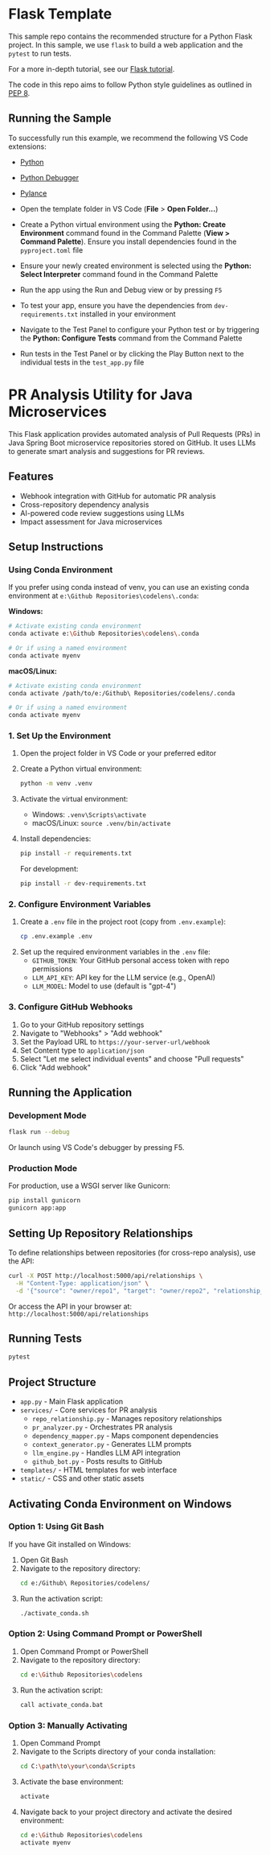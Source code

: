 # Flask Template

This sample repo contains the recommended structure for a Python Flask project. In this sample, we use `flask` to build a web application and the `pytest` to run tests.

 For a more in-depth tutorial, see our [Flask tutorial](https://code.visualstudio.com/docs/python/tutorial-flask).

 The code in this repo aims to follow Python style guidelines as outlined in [PEP 8](https://peps.python.org/pep-0008/).

## Running the Sample

To successfully run this example, we recommend the following VS Code extensions:

- [Python](https://marketplace.visualstudio.com/items?itemName=ms-python.python)
- [Python Debugger](https://marketplace.visualstudio.com/items?itemName=ms-python.debugpy)
- [Pylance](https://marketplace.visualstudio.com/items?itemName=ms-python.vscode-pylance) 

- Open the template folder in VS Code (**File** > **Open Folder...**)
- Create a Python virtual environment using the **Python: Create Environment** command found in the Command Palette (**View > Command Palette**). Ensure you install dependencies found in the `pyproject.toml` file
- Ensure your newly created environment is selected using the **Python: Select Interpreter** command found in the Command Palette
- Run the app using the Run and Debug view or by pressing `F5`
- To test your app, ensure you have the dependencies from `dev-requirements.txt` installed in your environment
- Navigate to the Test Panel to configure your Python test or by triggering the **Python: Configure Tests** command from the Command Palette
- Run tests in the Test Panel or by clicking the Play Button next to the individual tests in the `test_app.py` file

# PR Analysis Utility for Java Microservices

This Flask application provides automated analysis of Pull Requests (PRs) in Java Spring Boot microservice repositories stored on GitHub. It uses LLMs to generate smart analysis and suggestions for PR reviews.

## Features

- Webhook integration with GitHub for automatic PR analysis
- Cross-repository dependency analysis
- AI-powered code review suggestions using LLMs
- Impact assessment for Java microservices

## Setup Instructions

### Using Conda Environment

If you prefer using conda instead of venv, you can use an existing conda environment at `e:\Github Repositories\codelens\.conda`:

**Windows:**
```bash
# Activate existing conda environment
conda activate e:\Github Repositories\codelens\.conda

# Or if using a named environment
conda activate myenv
```

**macOS/Linux:**
```bash
# Activate existing conda environment
conda activate /path/to/e:/Github\ Repositories/codelens/.conda

# Or if using a named environment
conda activate myenv
```

### 1. Set Up the Environment

1. Open the project folder in VS Code or your preferred editor
2. Create a Python virtual environment:
   ```bash
   python -m venv .venv
   ```
3. Activate the virtual environment:
   - Windows: `.venv\Scripts\activate`
   - macOS/Linux: `source .venv/bin/activate`
4. Install dependencies:
   ```bash
   pip install -r requirements.txt
   ```
   
   For development:
   ```bash
   pip install -r dev-requirements.txt
   ```

### 2. Configure Environment Variables

1. Create a `.env` file in the project root (copy from `.env.example`):
   ```bash
   cp .env.example .env
   ```
2. Set up the required environment variables in the `.env` file:
   - `GITHUB_TOKEN`: Your GitHub personal access token with repo permissions
   - `LLM_API_KEY`: API key for the LLM service (e.g., OpenAI)
   - `LLM_MODEL`: Model to use (default is "gpt-4")

### 3. Configure GitHub Webhooks

1. Go to your GitHub repository settings
2. Navigate to "Webhooks" > "Add webhook"
3. Set the Payload URL to `https://your-server-url/webhook`
4. Set Content type to `application/json`
5. Select "Let me select individual events" and choose "Pull requests"
6. Click "Add webhook"

## Running the Application

### Development Mode

```bash
flask run --debug
```

Or launch using VS Code's debugger by pressing F5.

### Production Mode

For production, use a WSGI server like Gunicorn:

```bash
pip install gunicorn
gunicorn app:app
```

## Setting Up Repository Relationships

To define relationships between repositories (for cross-repo analysis), use the API:

```bash
curl -X POST http://localhost:5000/api/relationships \
  -H "Content-Type: application/json" \
  -d '{"source": "owner/repo1", "target": "owner/repo2", "relationship_type": "depends-on"}'
```

Or access the API in your browser at: `http://localhost:5000/api/relationships`

## Running Tests

```bash
pytest
```

## Project Structure

- `app.py` - Main Flask application
- `services/` - Core services for PR analysis
  - `repo_relationship.py` - Manages repository relationships
  - `pr_analyzer.py` - Orchestrates PR analysis
  - `dependency_mapper.py` - Maps component dependencies
  - `context_generator.py` - Generates LLM prompts
  - `llm_engine.py` - Handles LLM API integration
  - `github_bot.py` - Posts results to GitHub
- `templates/` - HTML templates for web interface
- `static/` - CSS and other static assets

## Activating Conda Environment on Windows

### Option 1: Using Git Bash
If you have Git installed on Windows:
1. Open Git Bash
2. Navigate to the repository directory:
   ```bash
   cd e:/Github\ Repositories/codelens/
   ```
3. Run the activation script:
   ```bash
   ./activate_conda.sh
   ```

### Option 2: Using Command Prompt or PowerShell

1. Open Command Prompt or PowerShell
2. Navigate to the repository directory:
   ```bash
   cd e:\Github Repositories\codelens
   ```
3. Run the activation script:
   ```bash
   call activate_conda.bat
   ```

### Option 3: Manually Activating

1. Open Command Prompt
2. Navigate to the Scripts directory of your conda installation:
   ```bash
   cd C:\path\to\your\conda\Scripts
   ```
3. Activate the base environment:
   ```bash
   activate
   ```
4. Navigate back to your project directory and activate the desired environment:
   ```bash
   cd e:\Github Repositories\codelens
   activate myenv
   ```
